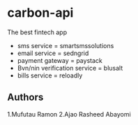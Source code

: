 # carbon-api

The best fintech app

- sms service = smartsmssolutions
- email service = sedngrid
- payment gateway = paystack
- Bvn/nin verification service = blusalt
- bills service = reloadly

## Authors

1.Mufutau Ramon
2.Ajao Rasheed Abayomi
